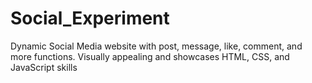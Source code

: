 # Social_Experiment
Dynamic Social Media website with post, message, like, comment, and more functions. Visually appealing and showcases HTML, CSS, and JavaScript skills

